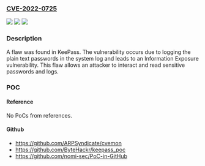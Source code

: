 ### [CVE-2022-0725](https://cve.mitre.org/cgi-bin/cvename.cgi?name=CVE-2022-0725)
![](https://img.shields.io/static/v1?label=Product&message=keepass&color=blue)
![](https://img.shields.io/static/v1?label=Version&message=n%2Fa&color=blue)
![](https://img.shields.io/static/v1?label=Vulnerability&message=Information%20Exposure&color=brighgreen)

### Description

A flaw was found in KeePass. The vulnerability occurs due to logging the plain text passwords in the system log and leads to an Information Exposure vulnerability. This flaw allows an attacker to interact and read sensitive passwords and logs.

### POC

#### Reference
No PoCs from references.

#### Github
- https://github.com/ARPSyndicate/cvemon
- https://github.com/ByteHackr/keepass_poc
- https://github.com/nomi-sec/PoC-in-GitHub

